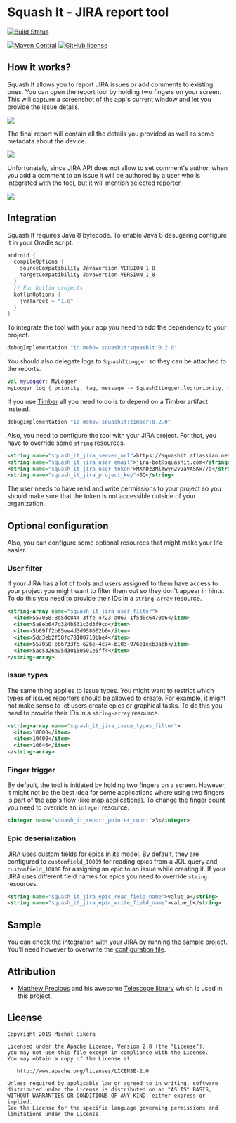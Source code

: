 # Squash It - JIRA report tool

[![Build Status](https://app.bitrise.io/app/d05c685963b4f009/status.svg?token=BcDiRXjSbF_95LiAmxH26w&branch=master)](https://app.bitrise.io/app/d05c685963b4f009)

[![Maven Central](https://img.shields.io/maven-central/v/io.mehow.squashit/squashit.svg)](https://search.maven.org/search?q=g:io.mehow.squashit)
[![GitHub license](https://img.shields.io/badge/license-Apache%20License%202.0-blue.svg?style=flat)](https://www.apache.org/licenses/LICENSE-2.0)

## How it works?

Squash It allows you to report JIRA issues or add comments to existing ones. You can open the report tool by holding two fingers on your screen. This will capture a screenshot of the app's current window and let you provide the issue details.

![](images/sample.gif)

The final report will contain all the details you provided as well as some metadata about the device.

![](images/sample-new-issue.png)

Unfortunately, since JIRA API does not allow to set comment's author, when you add a comment to an issue it will be authored by a user who is integrated with the tool, but it will mention selected reporter.

![](images/sample-add-comment.png)

## Integration

Squash It requires Java 8 bytecode. To enable Java 8 desugaring configure it in your Gradle script.

```groovy
android {
  compileOptions {
    sourceCompatibility JavaVersion.VERSION_1_8
    targetCompatibility JavaVersion.VERSION_1_8
  }
  // For Kotlin projects
  kotlinOptions {
    jvmTarget = "1.8"
  }
}
```

To integrate the tool with your app you need to add the dependency to your project.

```groovy
debugImplementation "io.mehow.squashit:squashit:0.2.0"
```

You should also delegate logs to `SquashItLogger` so they can be attached to the reports.

```kotlin
val myLogger: MyLogger
myLogger.log { priority, tag, message -> SquashItLogger.log(priority, tag, message) }
```

If you use [Timber](https://github.com/JakeWharton/timber) all you need to do is to depend on a Timber artifact instead.

```groovy
debugImplementation "io.mehow.squashit:timber:0.2.0"
```

Also, you need to configure the tool with your JIRA project. For that, you have to override some `string` resources.

```xml
<string name="squash_it_jira_server_url">https://squashit.atlassian.net</string>
<string name="squash_it_jira_user_email">jira-bot@squashit.com</string>
<string name="squash_it_jira_user_token">MXhDz3MlmwyH2v9aVASKx77a</string>
<string name="squash_it_jira_project_key">SQ</string>
```

The user needs to have read and write permissions to your project so you should make sure that the token is not accessible outside of your organization.

## Optional configuration

Also, you can configure some optional resources that might make your life easier.

### User filter

If your JIRA has a lot of tools and users assigned to them have access to your project you might want to filter them out so they don't appear in hints. To do this you need to provide their IDs in a `string-array` resource.

```xml
<string-array name="squash_it_jira_user_filter">
  <item>557058:8d5dc844-3ffe-4723-a067-1f5d8c6470e6</item>
  <item>5a8eb647d324b531c3d3f9cd</item>
  <item>5b69ff2b85ee4d3d958602b0</item>
  <item>5dd3eb2f58fc78100710bbe4</item>
  <item>557058:e66733f5-626e-4c74-b103-976e1eeb3abb</item>
  <item>5ac5326a95d30150501e5ff4</item>
</string-array>
```

### Issue types

The same thing applies to issue types. You might want to restrict which types of issues reporters should be allowed to create. For example, it might not make sense to let users create epics or graphical tasks. To do this you need to provide their IDs in a `string-array` resource.

```xml
<string-array name="squash_it_jira_issue_types_filter">
  <item>10000</item>
  <item>10400</item>
  <item>10646</item>
</string-array>
```

### Finger trigger

By default, the tool is initiated by holding two fingers on a screen. However, it might not be the best idea for some applications where using two fingers is part of the app's flow (like map applications). To change the finger count you need to override an `integer` resource.

```xml
<integer name="squash_it_report_pointer_count">3</integer>
```

### Epic deserialization

JIRA uses custom fields for epics in its model. By default, they are configured to `customfield_10009` for reading epics from a JQL query and `customfield_10008` for assigning an epic to an issue while creating it. If your JIRA uses different field names for epics you need to override `string` resources.

```xml
<string name="squash_it_jira_epic_read_field_name">value_a</string>
<string name="squash_it_jira_epic_write_field_name">value_b</string>
```

## Sample

You can check the integration with your JIRA by running [the sample](sample/) project. You'll need however to overwrite the [configuration file](sample/src/main/res/values/strings.xml).

## Attribution

* [Matthew Precious](https://github.com/mattprecious) and his awesome [Telescope library](https://github.com/mattprecious/telescope) which is used in this project.

## License

    Copyright 2019 Michał Sikora

    Licensed under the Apache License, Version 2.0 (the "License");
    you may not use this file except in compliance with the License.
    You may obtain a copy of the License at

       http://www.apache.org/licenses/LICENSE-2.0

    Unless required by applicable law or agreed to in writing, software
    distributed under the License is distributed on an "AS IS" BASIS,
    WITHOUT WARRANTIES OR CONDITIONS OF ANY KIND, either express or implied.
    See the License for the specific language governing permissions and
    limitations under the License.
